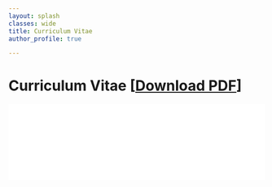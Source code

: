 ```yaml
---
layout: splash
classes: wide
title: Curriculum Vitae
author_profile: true

---
```


# Curriculum Vitae [[Download PDF](cv/cv.pdf)]

<embed src="cv/cv.pdf" type="application/pdf" width="100%"/>
